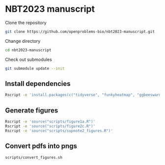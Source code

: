 # NBT2023 manuscript

Clone the repository

```bash
git clone https://github.com/openproblems-bio/nbt2023-manuscript.git
```

Change directory

```bash
cd nbt2023-manuscript
```

Check out submodules

```bash
git submodule update --init
```

## Install dependencies

```bash
Rscript -e 'install.packages(c("tidyverse", "funkyheatmap", "ggbeeswarm", "patchwork", "cowplot", "ggbreak", "ggrepel", "forcats"))'
```

## Generate figures

```bash
Rscript -e 'source("scripts/figure1a.R")'
Rscript -e 'source("scripts/figure2c.R")'
Rscript -e 'source("scripts/supnote2_figures.R")'
```

## Convert pdfs into pngs

```bash
scripts/convert_figures.sh
```